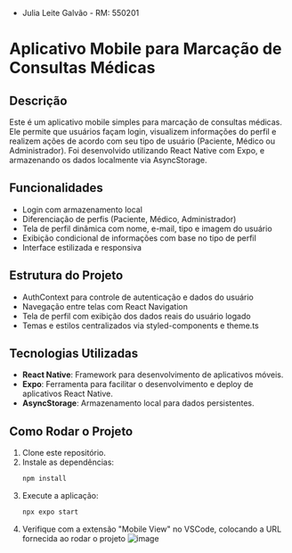 - Julia Leite Galvão - RM: 550201

# Aplicativo Mobile para Marcação de Consultas Médicas

## Descrição

Este é um aplicativo mobile simples para marcação de consultas médicas. Ele permite que usuários façam login, visualizem informações do perfil e realizem ações de acordo com seu tipo de usuário (Paciente, Médico ou Administrador).
Foi desenvolvido utilizando React Native com Expo, e armazenando os dados localmente via AsyncStorage.

## Funcionalidades

- Login com armazenamento local
- Diferenciação de perfis (Paciente, Médico, Administrador)
- Tela de perfil dinâmica com nome, e-mail, tipo e imagem do usuário
- Exibição condicional de informações com base no tipo de perfil
- Interface estilizada e responsiva

## Estrutura do Projeto

- AuthContext para controle de autenticação e dados do usuário
- Navegação entre telas com React Navigation
- Tela de perfil com exibição dos dados reais do usuário logado
- Temas e estilos centralizados via styled-components e theme.ts

## Tecnologias Utilizadas

- **React Native**: Framework para desenvolvimento de aplicativos móveis.
- **Expo**: Ferramenta para facilitar o desenvolvimento e deploy de aplicativos React Native.
- **AsyncStorage**: Armazenamento local para dados persistentes.

## Como Rodar o Projeto

1. Clone este repositório.
2. Instale as dependências:
   ```bash
   npm install
3. Execute a aplicação:
   ```bash
   npx expo start
4. Verifique com a extensão "Mobile View" no VSCode, colocando a URL fornecida ao rodar o projeto
   ![image](https://github.com/user-attachments/assets/d94941d4-3ae5-40d3-a469-5593f7549bb6)

